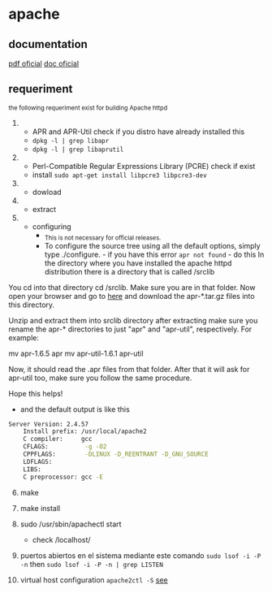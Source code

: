 # apache
## documentation
<a href="https://archive.apache.org/dist/httpd/docs/httpd-docs-2.4.16.en.pdf">pdf oficial</a>
<a href="https://httpd.apache.org/docs/2.4/">doc oficial</a>
## requeriment 
<sub> the following requeriment exist for building Apache httpd</sub>
1. - APR and APR-Util check if you distro have already installed this
   - `dpkg -l | grep libapr`
   - `dpkg -l | grep libaprutil`
2. - Perl-Compatible Regular Expressions Library (PCRE) check if exist
   - install `sudo apt-get install libpcre3 libpcre3-dev`
3. - dowload
4. - extract
5. - configuring
        - <sub>This is not necessary for official releases.</sub>
        - To configure the source tree using all the default options, simply type ./configure.
                - if you have this error `apr not found`
                - do this
In the directory where you have installed the apache httpd distribution there is a directory that is called /srclib

You cd into that directory cd /srclib. Make sure you are in that folder. Now open your browser and go to <a href="http://apr.apache.org/download.cgi">here</a> and download the apr-*.tar.gz files into this directory.

Unzip and extract them into srclib directory after extracting make sure you rename the apr-* directories to just "apr" and "apr-util", respectively. For example:

mv apr-1.6.5 apr
mv apr-util-1.6.1 apr-util

Now, it should read the .apr files from that folder. After that it will ask for apr-util too, make sure you follow the same procedure.

Hope this helps!
- and the default output is like this
```bash
Server Version: 2.4.57
    Install prefix: /usr/local/apache2
    C compiler:     gcc
    CFLAGS:          -g -O2  
    CPPFLAGS:        -DLINUX -D_REENTRANT -D_GNU_SOURCE  
    LDFLAGS:           
    LIBS:             
    C preprocessor: gcc -E
```
6. make

7. make install
 
8. sudo /usr/sbin/apachectl start
   - check /localhost/
9. puertos abiertos en el sistema mediante este comando `sudo lsof -i -P -n` then `sudo lsof -i -P -n | grep LISTEN`
10.  virtual host configuration `apache2ctl -S` <a href="https://docs.bluehosting.cl/troubleshooting/servidores/guia-de-solucion-de-problemas-comunes-de-apache.html"> see</a>
